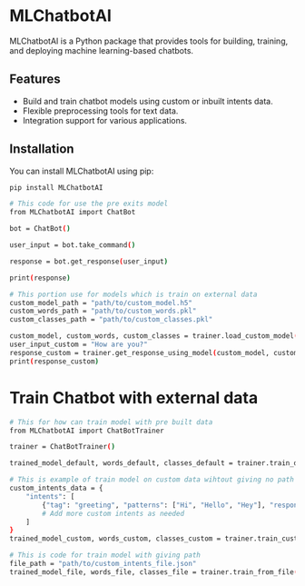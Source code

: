 # MLChatbotAI

MLChatbotAI is a Python package that provides tools for building, training, and deploying machine learning-based chatbots.

## Features

- Build and train chatbot models using custom or inbuilt intents data.
- Flexible preprocessing tools for text data.
- Integration support for various applications.

## Installation

You can install MLChatbotAI using pip:

```bash
pip install MLChatbotAI
```

```bash
# This code for use the pre exits model 
from MLChatbotAI import ChatBot

bot = ChatBot()

user_input = bot.take_command()

response = bot.get_response(user_input)

print(response)

# This portion use for models which is train on external data
custom_model_path = "path/to/custom_model.h5"
custom_words_path = "path/to/custom_words.pkl"
custom_classes_path = "path/to/custom_classes.pkl"

custom_model, custom_words, custom_classes = trainer.load_custom_model(custom_model_path, custom_words_path, custom_classes_path)
user_input_custom = "How are you?"
response_custom = trainer.get_response_using_model(custom_model, custom_words, custom_classes, user_input_custom)
print(response_custom)
```
# Train Chatbot with external data

```bash
# This for how can train model with pre built data
from MLChatbotAI import ChatBotTrainer

trainer = ChatBotTrainer()

trained_model_default, words_default, classes_default = trainer.train_default()

# This is example of train model on custom data wihtout giving no path
custom_intents_data = {
    "intents": [
        {"tag": "greeting", "patterns": ["Hi", "Hello", "Hey"], "responses": ["Hello! How can I help you?"]},
        # Add more custom intents as needed
    ]
}
trained_model_custom, words_custom, classes_custom = trainer.train_custom(custom_intents_data)

# This is code for train model with giving path
file_path = "path/to/custom_intents_file.json"
trained_model_file, words_file, classes_file = trainer.train_from_file(file_path)
```
